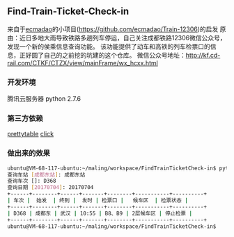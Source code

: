 ## Find-Train-Ticket-Check-in

来自于[ecmadao](https://github.com/ecmadao)的小项目(https://github.com/ecmadao/Train-12306)的启发
原由：近日多地大雨导致铁路多趟列车停运，自己关注成都铁路12306微信公众号，发现一个新的侯乘信息查询功能。
该功能提供了动车和高铁的列车检票口的信息，正好圆了自己的之前挖的坑建的这个仓库。
微信公众号地址：http://kf.cd-rail.com/CTKF/CTZX/view/mainFrame/wx_hcxx.html

### 开发环境

腾讯云服务器  python 2.7.6

### 第三方依赖

[prettytable](https://pypi.python.org/pypi/PrettyTable/0.7.2)
[click](https://pypi.python.org/pypi/click/6.7)


### 做出来的效果

```bash
ubuntu@VM-68-117-ubuntu:~/maling/workspace/FindTrainTicketCheck-in$ python run.py 
查询车站 [成都东站]: 成都东站
查询车次 []: D368
查询日期 [20170704]: 20170704
+------+--------+------+-------+--------+-----------+----------+
| 车次 |  始发  | 终到 |  发时 | 检票口 |   候车区  | 检票状态 |
+------+--------+------+-------+--------+-----------+----------+
| D368 | 成都东 | 武汉 | 10:55 | B8、B9 | 2层候车区 | 停止检票 |
+------+--------+------+-------+--------+-----------+----------+
ubuntu@VM-68-117-ubuntu:~/maling/workspace/FindTrainTicketCheck-in$ 

```
